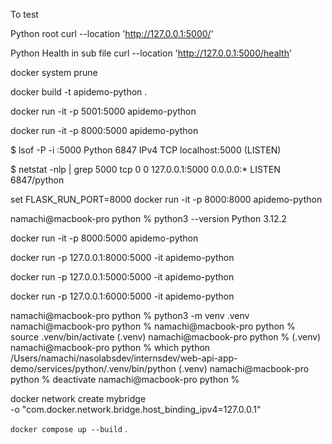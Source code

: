 

To test 

Python root
curl --location 'http://127.0.0.1:5000/'

Python Health in sub file
curl --location 'http://127.0.0.1:5000/health'


 docker system prune 

docker build -t apidemo-python .

docker run -it -p 5001:5000 apidemo-python  

docker run -it -p 8000:5000 apidemo-python  


$ lsof -P -i :5000
Python 6847 IPv4 TCP localhost:5000 (LISTEN)

$ netstat -nlp | grep 5000
tcp 0 0 127.0.0.1:5000 0.0.0.0:* LISTEN 6847/python

set FLASK_RUN_PORT=8000
docker run -it -p 8000:8000 apidemo-python  


namachi@macbook-pro python % python3 --version
Python 3.12.2


docker run -it -p 8000:5000 apidemo-python  

docker run -p 127.0.0.1:8000:5000 -it apidemo-python  

docker run -p 127.0.0.1:5000:5000 -it apidemo-python  

docker run -p 127.0.0.1:6000:5000 -it apidemo-python 

namachi@macbook-pro python % python3 -m venv .venv
namachi@macbook-pro python % 
namachi@macbook-pro python % source .venv/bin/activate
(.venv) namachi@macbook-pro python % 
(.venv) namachi@macbook-pro python % which python
/Users/namachi/nasolabsdev/internsdev/web-api-app-demo/services/python/.venv/bin/python
(.venv) namachi@macbook-pro python % deactivate
namachi@macbook-pro python % 


docker network create mybridge \
  -o "com.docker.network.bridge.host_binding_ipv4=127.0.0.1"

`docker compose up --build` .

